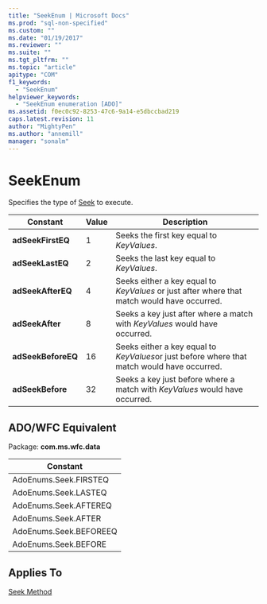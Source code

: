 ```yaml
---
title: "SeekEnum | Microsoft Docs"
ms.prod: "sql-non-specified"
ms.custom: ""
ms.date: "01/19/2017"
ms.reviewer: ""
ms.suite: ""
ms.tgt_pltfrm: ""
ms.topic: "article"
apitype: "COM"
f1_keywords: 
  - "SeekEnum"
helpviewer_keywords: 
  - "SeekEnum enumeration [ADO]"
ms.assetid: f0ec0c92-8253-47c6-9a14-e5dbccbad219
caps.latest.revision: 11
author: "MightyPen"
ms.author: "annemill"
manager: "sonalm"
---
```

# SeekEnum
Specifies the type of [Seek](../../../ado/reference/ado-api/seek-method.md) to execute.  
  
|Constant|Value|Description|  
|--------------|-----------|-----------------|  
|**adSeekFirstEQ**|1|Seeks the first key equal to *KeyValues*.|  
|**adSeekLastEQ**|2|Seeks the last key equal to *KeyValues*.|  
|**adSeekAfterEQ**|4|Seeks either a key equal to *KeyValues* or just after where that match would have occurred.|  
|**adSeekAfter**|8|Seeks a key just after where a match with *KeyValues* would have occurred.|  
|**adSeekBeforeEQ**|16|Seeks either a key equal to *KeyValues*or just before where that match would have occurred.|  
|**adSeekBefore**|32|Seeks a key just before where a match with *KeyValues* would have occurred.|  
  
## ADO/WFC Equivalent  
 Package: **com.ms.wfc.data**  
  
|Constant|  
|--------------|  
|AdoEnums.Seek.FIRSTEQ|  
|AdoEnums.Seek.LASTEQ|  
|AdoEnums.Seek.AFTEREQ|  
|AdoEnums.Seek.AFTER|  
|AdoEnums.Seek.BEFOREEQ|  
|AdoEnums.Seek.BEFORE|  
  
## Applies To  
 [Seek Method](../../../ado/reference/ado-api/seek-method.md)